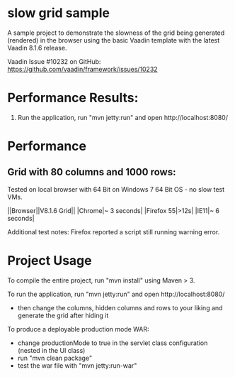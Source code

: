slow grid sample
================

A sample project to demonstrate the slowness of the grid being generated (rendered) in the browser using the basic Vaadin template with the latest Vaadin 8.1.6 release.

Vaadin Issue #10232 on GitHub: https://github.com/vaadin/framework/issues/10232 


Performance Results:
====================

1. Run the application, run "mvn jetty:run" and open http://localhost:8080/


Performance
===========

Grid with 80 columns and 1000 rows:
-----------------------------------
Tested on local browser with 64 Bit on Windows 7 64 Bit OS - no slow test VMs.

||Browser||V8.1.6 Grid||
|Chrome|~ 3 seconds|
|Firefox 55|>12s|
|IE11|~ 6 seconds|

Additional test notes: Firefox reported a script still running warning error.


Project Usage
=============

To compile the entire project, run "mvn install" using Maven > 3.

To run the application, run "mvn jetty:run" and open http://localhost:8080/ 
- then change the columns, hidden columns and rows to your liking and generate the grid after hiding it

To produce a deployable production mode WAR:
- change productionMode to true in the servlet class configuration (nested in the UI class)
- run "mvn clean package"
- test the war file with "mvn jetty:run-war"
